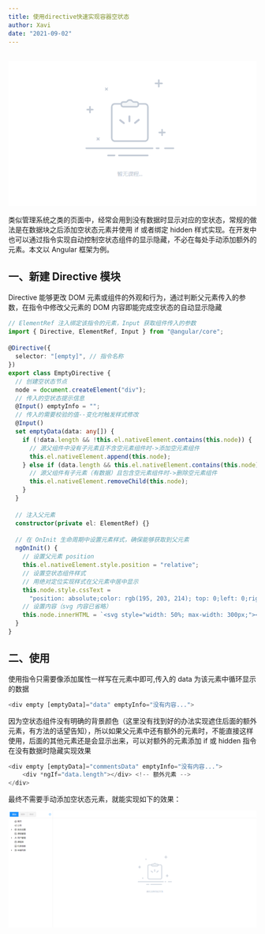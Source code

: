 ```yaml
---
title: 使用directive快速实现容器空状态
author: Xavi
date: "2021-09-02"
---
```


​
![p1](../../images/emptyByAngularDirective/1.png)

类似管理系统之类的页面中，经常会用到没有数据时显示对应的空状态，常规的做法是在数据块之后添加空状态元素并使用 if 或者绑定 hidden 样式实现。在开发中也可以通过指令实现自动控制空状态组件的显示隐藏，不必在每处手动添加额外的元素。本文以 Angular 框架为例。

## 一、新建 Directive 模块

Directive 能够更改 DOM 元素或组件的外观和行为，通过判断父元素传入的参数，在指令中修改父元素的 DOM 内容即能完成空状态的自动显示隐藏

```ts
// ElementRef 注入绑定该指令的元素，Input 获取组件传入的参数
import { Directive, ElementRef, Input } from "@angular/core";

@Directive({
  selector: "[empty]", // 指令名称
})
export class EmptyDirective {
  // 创建空状态节点
  node = document.createElement("div");
  // 传入的空状态提示信息
  @Input() emptyInfo = "";
  // 传入的需要校验的值--变化时触发样式修改
  @Input()
  set emptyData(data: any[]) {
    if (!data.length && !this.el.nativeElement.contains(this.node)) {
      // 源父组件中没有子元素且不含空元素组件时->添加空元素组件
      this.el.nativeElement.append(this.node);
    } else if (data.length && this.el.nativeElement.contains(this.node)) {
      // 源父组件有子元素（有数据）且包含空元素组件时->删除空元素组件
      this.el.nativeElement.removeChild(this.node);
    }
  }

  // 注入父元素
  constructor(private el: ElementRef) {}

  // 在 OnInit 生命周期中设置元素样式，确保能够获取到父元素
  ngOnInit() {
    // 设置父元素 position
    this.el.nativeElement.style.position = "relative";
    // 设置空状态组件样式
    // 用绝对定位实现样式在父元素中居中显示
    this.node.style.cssText =
      "position: absolute;color: rgb(195, 203, 214); top: 0;left: 0;right: 0;bottom: 0;z-index: 99;display: flex;flex-direction: column;justify-content: center;align-items: center;";
    // 设置内容（svg 内容已省略）
    this.node.innerHTML = `<svg style="width: 50%; max-width: 300px;"></svg> <span> ${this.emptyInfo} </span> `;
  }
}
```

## 二、使用

使用指令只需要像添加属性一样写在元素中即可,传入的 data 为该元素中循环显示的数据

```ts
<div empty [emptyData]="data" emptyInfo="没有内容...">
```

因为空状态组件没有明确的背景颜色（这里没有找到好的办法实现遮住后面的额外元素，有方法的话望告知），所以如果父元素中还有额外的元素时，不能直接这样使用，后面的其他元素还是会显示出来，可以对额外的元素添加 if 或 hidden 指令在没有数据时隐藏实现效果

```ts
<div empty [emptyData]="commentsData" emptyInfo="没有内容...">
    <div *ngIf="data.length"></div> <!-- 额外元素 -->
</div>
```

最终不需要手动添加空状态元素，就能实现如下的效果：

​​![p2](../../images/emptyByAngularDirective/2.png)
